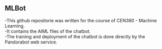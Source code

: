 ## MLBot
-This github repositorie was written for the course of CEN380 - Machine Learning.<br>
-It contains the AIML files of the chatbot.<br>
-The training and deployment of the chatbot is done directly by the Pandorabot web service.<br>
